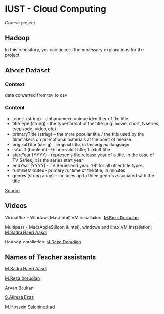 # IUST - Cloud Computing

Course project 

## Hadoop

In this repository, you can access the necessary explanations for the project.

## About Dataset
### Context
data converted from tsv to csv

### Content

* tconst (string) - alphanumeric unique identifier of the title
* titleType (string) – the type/format of the title (e.g. movie, short, tvseries, tvepisode, video, etc)
* primaryTitle (string) – the more popular title / the title used by the filmmakers on promotional materials at the point of release
* originalTitle (string) - original title, in the original language
* isAdult (boolean) - 0: non-adult title; 1: adult title
* startYear (YYYY) – represents the release year of a title. In the case of TV Series, it is the series start year
* endYear (YYYY) – TV Series end year. ‘\N’ for all other title types
* runtimeMinutes – primary runtime of the title, in minutes
* genres (string array) – includes up to three genres associated with the title

[Source](https://www.kaggle.com/datasets/fabriziocominetti/imdb-data?resource=download)

## Videos

VirtualBox - Windows,Mac(Intel) VM installation: [M.Reza Dorudian](https://github.com/MrezaDorudian)

Multipass - Mac(AppleSilicon & Intel), windows and linux VM installation: [M.Sadra Haeri Aasdi](https://github.com/mohammadsadra)

Hadoop installation: [M.Reza Dorudian](https://github.com/MrezaDorudian)

## Names of Teacher assistants 

[M.Sadra Haeri Aasdi](https://github.com/mohammadsadra)

[M.Reza Dorudian](https://github.com/MrezaDorudian)

[Aryan Boukani](https://github.com/2arian3)

[S.Alireza Ezaz](https://github.com/Alireza-Ezaz)

[M.Hossein Salehinezhad](https://github.com/mrunix1998)

